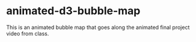 # animated-d3-bubble-map
This is an animated bubble map that goes along the animated final project video from class. 
